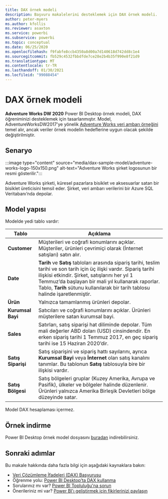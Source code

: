 ```yaml
---
title: DAX örnek modeli
description: Başvuru makalelerini desteklemek için DAX örnek modeli.
author: peter-myers
ms.author: kfollis
ms.reviewer: asaxton
ms.service: powerbi
ms.subservice: powerbi
ms.topic: conceptual
ms.date: 06/25/2020
ms.openlocfilehash: f9fabfe8ccb4350a8d00a7d140618d742dd8c1e4
ms.sourcegitcommit: fb529c4532fbbdfde7ce28e2b4b35f990e8f21d9
ms.translationtype: MT
ms.contentlocale: tr-TR
ms.lasthandoff: 01/30/2021
ms.locfileid: "99088454"
---
```

# <a name="dax-sample-model"></a>DAX örnek modeli

**Adventure Works DW 2020** Power BI Desktop örnek modeli, DAX öğreniminizi desteklemek için tasarlanmıştır. Model, AdventureWorksDW2017’ye yönelik [Adventure Works veri ambarı örneğini](/sql/samples/adventureworks-install-configure#data-warehouse-downloads) temel alır, ancak veriler örnek modelin hedeflerine uygun olacak şekilde değiştirilmiştir.

## <a name="scenario"></a>Senaryo

:::image type="content" source="media/dax-sample-model/adventure-works-logo-150x150.png" alt-text="Adventure Works şirket logosunun bir resmi gösterilir.":::

Adventure Works şirketi, küresel pazarlara bisiklet ve aksesuarlar satan bir bisiklet üreticisini temsil eder. Şirket, veri ambarı verilerini bir Azure SQL Veritabanı’nda depolar.

## <a name="model-structure"></a>Model yapısı

Modelde yedi tablo vardır:

|Tablo|Açıklama|
|-----|-------|
|**Customer**|Müşterileri ve coğrafi konumlarını açıklar. Müşteriler, ürünleri çevrimiçi olarak (İnternet satışları) satın alır.|
|**Date**|**Tarih** ve **Satış** tabloları arasında sipariş tarihi, teslim tarihi ve son tarih için üç ilişki vardır. Sipariş tarihi ilişkisi etkindir. Şirket, satışlarını her yıl 1 Temmuz’da başlayan bir mali yıl kullanarak raporlar. Tablo, **Tarih** sütunu kullanılarak bir tarih tablosu halinde işaretlenmiştir.|
|**Ürün**|Yalnızca tamamlanmış ürünleri depolar.|
|**Kurumsal Bayi**|Satıcıları ve coğrafi konumlarını açıklar. Ürünleri müşterilere satan kurumsal bayi.|
|**Sales**|Satırları, satış siparişi hat diliminde depolar. Tüm mali değerler ABD doları (USD) cinsindendir. En erken sipariş tarihi 1 Temmuz 2017, en geç sipariş tarihi ise 15 Haziran 2020’dir.|
|**Satış Siparişi**|Satış siparişini ve sipariş hattı sayılarını, ayrıca **Kurumsal Bayi** veya **İnternet** olan satış kanalını tanımlar. Bu tablonun **Satış** tablosuyla bire bir ilişkisi vardır.|
|**Satış Bölgesi**|Satış bölgeleri gruplar (Kuzey Amerika, Avrupa ve Pasifik), ülkeler ve bölgeler halinde düzenlenir. Ürünleri yalnızca Amerika Birleşik Devletleri bölge düzeyinde satar.|

Model DAX hesaplaması içermez.

## <a name="download-sample"></a>Örnek indirme

Power BI Desktop örnek model dosyasını [buradan](https://aka.ms/dax-docs-sample-file) indirebilirsiniz.

## <a name="next-steps"></a>Sonraki adımlar

Bu makale hakkında daha fazla bilgi için aşağıdaki kaynaklara bakın:

- [Veri Çözümleme İfadeleri (DAX) Başvurusu](/dax/)
- Öğrenme yolu: [Power BI Desktop’ta DAX kullanma](/learn/paths/dax-power-bi/)
- Sorularınız mı var? [Power BI Topluluğu'na sorun](https://community.powerbi.com/)
- Önerileriniz mi var? [Power BI'ı geliştirmek için fikirlerinizi paylaşın](https://ideas.powerbi.com)